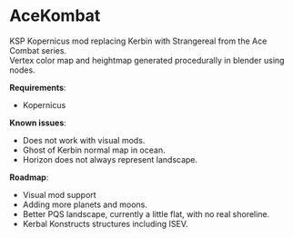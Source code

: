 # AceKombat
KSP Kopernicus mod replacing Kerbin with Strangereal from the Ace Combat series.  
Vertex color map and heightmap generated procedurally in blender using nodes. 



**Requirements**:  
 * Kopernicus

**Known issues**:  
  * Does not work with visual mods.
  * Ghost of Kerbin normal map in ocean.
  * Horizon does not always represent landscape.
 
 **Roadmap**:  
  * Visual mod support
  * Adding more planets and moons.
  * Better PQS landscape, currently a little flat, with no real shoreline.
  * Kerbal Konstructs structures including ISEV.
